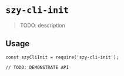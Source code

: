 # `szy-cli-init`

> TODO: description

## Usage

```
const szyCliInit = require('szy-cli-init');

// TODO: DEMONSTRATE API
```
